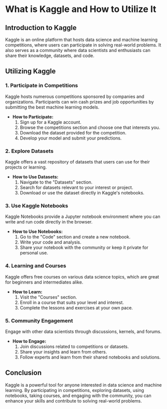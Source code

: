 # What is Kaggle and How to Utilize It

## Introduction to Kaggle
Kaggle is an online platform that hosts data science and machine learning competitions, where users can participate in solving real-world problems. It also serves as a community where data scientists and enthusiasts can share their knowledge, datasets, and code.

## Utilizing Kaggle

### 1. **Participate in Competitions**
Kaggle hosts numerous competitions sponsored by companies and organizations. Participants can win cash prizes and job opportunities by submitting the best machine learning models.

- **How to Participate:**
  1. Sign up for a Kaggle account.
  2. Browse the competitions section and choose one that interests you.
  3. Download the dataset provided for the competition.
  4. Develop your model and submit your predictions.

### 2. **Explore Datasets**
Kaggle offers a vast repository of datasets that users can use for their projects or learning.

- **How to Use Datasets:**
  1. Navigate to the "Datasets" section.
  2. Search for datasets relevant to your interest or project.
  3. Download or use the dataset directly in Kaggle's notebooks.

### 3. **Use Kaggle Notebooks**
Kaggle Notebooks provide a Jupyter notebook environment where you can write and run code directly in the browser.

- **How to Use Notebooks:**
  1. Go to the "Code" section and create a new notebook.
  2. Write your code and analysis.
  3. Share your notebook with the community or keep it private for personal use.

### 4. **Learning and Courses**
Kaggle offers free courses on various data science topics, which are great for beginners and intermediates alike.

- **How to Learn:**
  1. Visit the "Courses" section.
  2. Enroll in a course that suits your level and interest.
  3. Complete the lessons and exercises at your own pace.

### 5. **Community Engagement**
Engage with other data scientists through discussions, kernels, and forums.

- **How to Engage:**
  1. Join discussions related to competitions or datasets.
  2. Share your insights and learn from others.
  3. Follow experts and learn from their shared notebooks and solutions.

## Conclusion
Kaggle is a powerful tool for anyone interested in data science and machine learning. By participating in competitions, exploring datasets, using notebooks, taking courses, and engaging with the community, you can enhance your skills and contribute to solving real-world problems.

